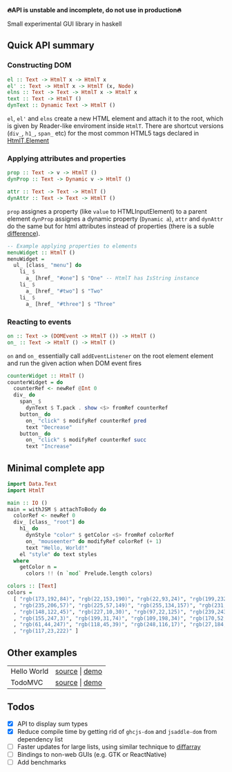 **:fire:API is unstable and incomplete, do not use in production:fire:**

Small experimental GUI library in haskell 

## Quick API summary

### Constructing DOM
```hs
el :: Text -> HtmlT x -> HtmlT x
el' :: Text -> HtmlT x -> HtmlT (x, Node)
elns :: Text -> Text -> HtmlT x -> HtmlT x
text :: Text -> HtmlT ()
dynText :: Dynamic Text -> HtmlT ()
```

`el`, `el'` and `elns` create a new HTML element and attach it to the
root, which is given by Reader-like enviroment inside `HtmlT`. There
are shortcut versions (`div_`, `h1_`, `span_` etc) for the most common
HTML5 tags declared in
[HtmlT.Element](./src/HtmlT/Element.hs)

### Applying attributes and properties

```hs
prop :: Text -> v -> HtmlT ()
dynProp :: Text -> Dynamic v -> HtmlT ()

attr :: Text -> Text -> HtmlT ()
dynAttr :: Text -> Text -> HtmlT ()
```

`prop` assignes a property (like `value` to HTMLInputElement) to a
parent element `dynProp` assignes a dynamic property (`Dynamic a`),
`attr` and `dynAttr` do the same but for html attributes instead of
properties (there is a suble
[difference](https://stackoverflow.com/questions/6003819/what-is-the-difference-between-properties-and-attributes-in-html)).

```hs
-- Example applying properties to elements
menuWidget :: HtmlT () 
menuWidget = 
  ul_ [class_ "menu"] do
    li_ $
      a_ [href_ "#one"] $ "One" -- HtmlT has IsString instance 
    li_ $
      a_ [href_ "#two"] $ "Two"
    li_ $
      a_ [href_ "#three"] $ "Three"
```

### Reacting to events

```hs
on :: Text -> (DOMEvent -> HtmlT ()) -> HtmlT ()
on_ :: Text -> HtmlT () -> HtmlT ()
```

`on` and `on_` essentially call `addEventListener` on the root element
element and run the given action when DOM event fires 

```hs
counterWidget :: HtmlT ()
counterWidget = do
  counterRef <- newRef @Int 0
  div_ do
    span_ $
      dynText $ T.pack . show <$> fromRef counterRef
    button_ do
      on_ "click" $ modifyRef counterRef pred
      text "Decrease"
    button_ do
      on_ "click" $ modifyRef counterRef succ
      text "Increase"
```

## Minimal complete app

```hs
import Data.Text
import HtmlT

main :: IO ()
main = withJSM $ attachToBody do
  colorRef <- newRef 0
  div_ [class_ "root"] do
    h1_ do
      dynStyle "color" $ getColor <$> fromRef colorRef
      on_ "mouseenter" do modifyRef colorRef (+ 1)
      text "Hello, World!"
    el "style" do text styles
  where
    getColor n =
      colors !! (n `mod` Prelude.length colors)

colors :: [Text]
colors =
  [ "rgb(173,192,84)", "rgb(22,153,190)", "rgb(22,93,24)", "rgb(199,232,42)"
  , "rgb(235,206,57)", "rgb(225,57,149)", "rgb(255,134,157)", "rgb(231,251,35)"
  , "rgb(148,122,45)", "rgb(227,10,30)", "rgb(97,22,125)", "rgb(239,243,10)"
  , "rgb(155,247,3)", "rgb(199,31,74)", "rgb(109,198,34)", "rgb(170,52,228)"
  , "rgb(61,44,247)", "rgb(118,45,39)", "rgb(248,116,17)", "rgb(27,184,238)"
  , "rgb(117,23,222)" ]
```

## Other examples

<table>
  <tbody>
    <tr>
      <td>Hello World</td>
      <td>
	    <a href=./examples/hello.hs target=_blank>source</a> |
		<a href=https://lagunoff.github.io/massaraksh-hello-world/ target=_blank>demo<a>
	  </td>
    </tr>
    <tr>
      <td>TodoMVC</td>
      <td>
	    <a href=./examples/todo.hs target=_blank>source</a> |
		<a href=https://lagunoff.github.io/massaraksh-todomvc target=_blank>demo<a>
	  </td>
    </tr>
  </tbody>
</table>

## Todos
 - [x] API to display sum types
 - [x] Reduce compile time by getting rid of `ghcjs-dom` and
       `jsaddle-dom` from dependency list
 - [ ] Faster updates for large lists, using similar technique to
       [diffarray](https://hackage.haskell.org/package/diffarray-0.1.1/docs/Data-Array-Diff.html)
 - [ ] Bindings to non-web GUIs (e.g. GTK or ReactNative)
 - [ ] Add benchmarks
